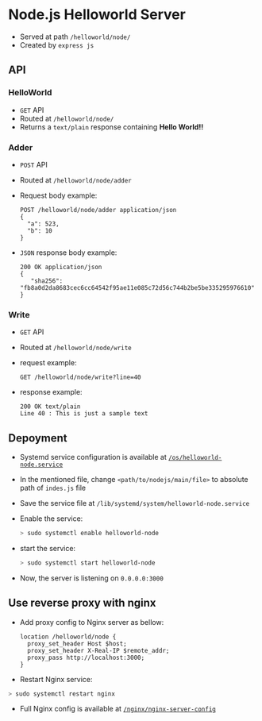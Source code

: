 # Node.js Helloworld Server

- Served at path `/helloworld/node/`
- Created by `express js`

## API

### HelloWorld

- `GET` API
- Routed at `/helloworld/node/`
- Returns a `text/plain` response containing **Hello World!!**

### Adder

- `POST` API
- Routed at `/helloworld/node/adder`
- Request body example:

  ```HTTP
  POST /helloworld/node/adder application/json
  {
    "a": 523,
    "b": 10
  }
  ```
- `JSON` response body example:

  ```HTTP
  200 OK application/json
  {
     "sha256": "fb8a0d2da8683cec6cc64542f95ae11e085c72d56c744b2be5be335295976610"
  }
  ```

### Write

- `GET` API
- Routed at `/helloworld/node/write`
- request example:

  ```HTTP
  GET /helloworld/node/write?line=40
  ```
- response example:

  ```HTTP
  200 OK text/plain
  Line 40 : This is just a sample text
  ```

## Depoyment

- Systemd service configuration is available at [`/os/helloworld-node.service`](/os/helloworld-node.service)
- In the mentioned file, change `<path/to/nodejs/main/file>` to absolute path of `indes.js` file
- Save the service file at `/lib/systemd/system/helloworld-node.service`
- Enable the service:

  ```bash
  > sudo systemctl enable helloworld-node
  ```
- start the service:

  ```bash
  > sudo systemctl start helloworld-node
  ```
- Now, the server is listening on `0.0.0.0:3000`

## Use reverse proxy with nginx

- Add proxy config to Nginx server as bellow:

  ```NGINX
  location /helloworld/node {
    proxy_set_header Host $host;
    proxy_set_header X-Real-IP $remote_addr;
    proxy_pass http://localhost:3000;
  }
  ```
- Restart Nginx service:

```bash
> sudo systemctl restart nginx
```
- Full Nginx config is available at [`/nginx/nginx-server-config`](/nginx/nginx-server-config)

